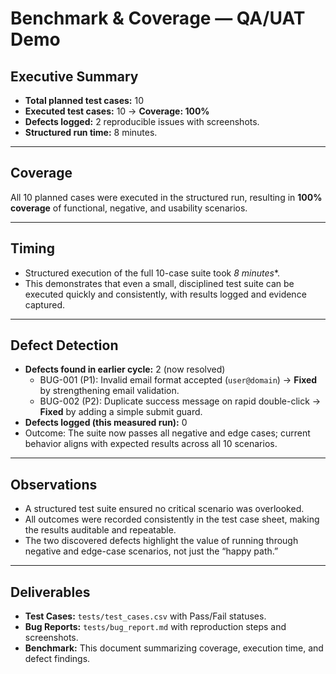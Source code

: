 # Benchmark & Coverage — QA/UAT Demo

## Executive Summary
- **Total planned test cases:** 10  
- **Executed test cases:** 10 → **Coverage: 100%**  
- **Defects logged:** 2 reproducible issues with screenshots.  
- **Structured run time:** 8 minutes.  

---

## Coverage
All 10 planned cases were executed in the structured run, resulting in **100% coverage** of functional, negative, and usability scenarios.

---

## Timing
- Structured execution of the full 10-case suite took *8 minutes**.  
- This demonstrates that even a small, disciplined test suite can be executed quickly and consistently, with results logged and evidence captured.  

---

## Defect Detection
- **Defects found in earlier cycle:** 2 (now resolved)
  - BUG-001 (P1): Invalid email format accepted (`user@domain`) → **Fixed** by strengthening email validation.
  - BUG-002 (P2): Duplicate success message on rapid double-click → **Fixed** by adding a simple submit guard.
- **Defects logged (this measured run):** 0
- Outcome: The suite now passes all negative and edge cases; current behavior aligns with expected results across all 10 scenarios.

---

## Observations
- A structured test suite ensured no critical scenario was overlooked.  
- All outcomes were recorded consistently in the test case sheet, making the results auditable and repeatable.  
- The two discovered defects highlight the value of running through negative and edge-case scenarios, not just the “happy path.”  

---

## Deliverables
- **Test Cases:** `tests/test_cases.csv` with Pass/Fail statuses.  
- **Bug Reports:** `tests/bug_report.md` with reproduction steps and screenshots.  
- **Benchmark:** This document summarizing coverage, execution time, and defect findings.